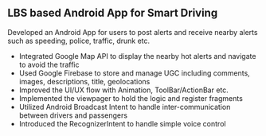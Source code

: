 ## LBS based Android App for Smart Driving

Developed an Android App for users to post alerts and receive nearby alerts such as speeding, police, traffic, drunk etc.
- Integrated Google Map API to display the nearby hot alerts and navigate to avoid the traffic
- Used Google Firebase to store and manage UGC including comments, images, descriptions, title, geolocations
- Improved the UI/UX flow with Animation, ToolBar/ActionBar etc.
- Implemented the viewpager to hold the logic and register fragments
- Utilized Android Broadcast Intent to handle inter-communication between drivers and passengers
- Introduced the RecognizerIntent to handle simple voice control
